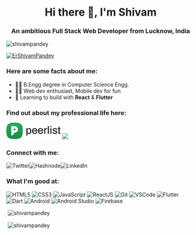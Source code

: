 <h1 align="center">Hi there 👋, I'm Shivam</h1>
<h3 align="center">An ambitious Full Stack Web Developer from Lucknow, India</h3>

<p align="left"> <img src="https://komarev.com/ghpvc/?username=shivampandey0&label=Profile%20views&color=0e75b6&style=flat" alt="shivampandey" /> </p>

<p><a href="https://twitter.com/ErShivamPandey" target="blank"><img src="https://img.shields.io/twitter/follow/ErShivamPandey?logo=twitter&color=0e75b6&style=flat-square&label=Follow" alt="ErShivamPandey" /></a> </p>

<h3>Here are some facts about me:</h3>

- 👩‍🎓 B.Engg degree in Computer Science Engg.
- 👩‍💻 Web dev enthusiast, Mobile dev for fun
- 🌱 Learning to build with **React** & **Flutter** 

<h3>Find out about my professional life here:</h3>
<a href="https://peerlist.io/shivampandey"><img height=44 src="https://github.com/Siddhant-K-code/Siddhant-K-code/blob/master/PL%20Logo%20-%20Primary.svg"/></a>
<a href="https://play.google.com/store/apps/dev?id=4890058582469040544"><img height=44 src="https://img.shields.io/badge/Google_Play-414141?style=for-the-badge&logo=google-play&logoColor=white"/></a>


<h3 align="left">Connect with me:</h3>
<a href="https://twitter.com/ErShivamPandey"><img src="https://img.shields.io/badge/Twitter-1DA1F2?style=for-the-badge&logo=twitter&logoColor=white" alt="Twitter"  align="left"/></a>
<a href="https://shivampandey.hashnode.dev/"><img src="https://img.shields.io/badge/Hashnode-2962FF?style=for-the-badge&logo=hashnode&logoColor=white" alt="Hashnode" align="left" /> </a>
<a href="https://www.linkedin.com/in/shivampandey0/"><img src="https://img.shields.io/badge/LinkedIn-0077B5?style=for-the-badge&logo=linkedin&logoColor=white" alt="LinkedIn" align="left"/></a>

<br />

<h3 align="left">What I'm good at:</h3>
<p>
<img src="https://img.shields.io/badge/HTML5-E34F26?style=for-the-badge&logo=html5&logoColor=white" alt="HTML5" />
<img src="https://img.shields.io/badge/CSS3-1572B6?style=for-the-badge&logo=css3&logoColor=white" alt="CSS3" />
<img src="https://img.shields.io/badge/JavaScript-F7DF1E?style=for-the-badge&logo=javascript&logoColor=black" alt="JavaScript" />
<img src="https://img.shields.io/badge/React-20232A?style=for-the-badge&logo=react&logoColor=61DAFB" alt="ReactJS" />
<img src="https://img.shields.io/badge/Git-F05032?style=for-the-badge&logo=git&logoColor=white" alt="Git" /> 
<img src="https://img.shields.io/badge/Visual_Studio_Code-0078D4?style=for-the-badge&logo=visual%20studio%20code&logoColor=white" alt="VSCode" />
<img src="https://img.shields.io/badge/Flutter-02569B?style=for-the-badge&logo=flutter&logoColor=white" alt="Flutter" />
<img src="https://img.shields.io/badge/Dart-0175C2?style=for-the-badge&logo=dart&logoColor=white" alt="Dart" />
<img src="https://img.shields.io/badge/Android-3DDC84?style=for-the-badge&logo=android&logoColor=white" alt="Android" />
<img src="https://img.shields.io/badge/Android_Studio-3DDC84?style=for-the-badge&logo=android-studio&logoColor=white" alt="Android Studio" />
<img src="https://img.shields.io/badge/firebase-ffca28?style=for-the-badge&logo=firebase&logoColor=black" alt="Firebase" />
</p>

<p>&nbsp;<img align="center" src="https://github-readme-stats.vercel.app/api?username=shivampandey0&show_icons=true&&theme=slateorange&hide=issues&count_private=true" alt="shivampandey" /></p>

<p>&nbsp;<img align="center" src="https://github-readme-streak-stats.herokuapp.com/?user=shivampandey0" alt="shivampandey" /></p>
